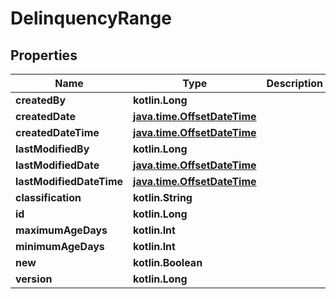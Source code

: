 
# DelinquencyRange

## Properties
| Name | Type | Description | Notes |
| ------------ | ------------- | ------------- | ------------- |
| **createdBy** | **kotlin.Long** |  |  |
| **createdDate** | [**java.time.OffsetDateTime**](java.time.OffsetDateTime.md) |  |  |
| **createdDateTime** | [**java.time.OffsetDateTime**](java.time.OffsetDateTime.md) |  |  |
| **lastModifiedBy** | **kotlin.Long** |  |  |
| **lastModifiedDate** | [**java.time.OffsetDateTime**](java.time.OffsetDateTime.md) |  |  |
| **lastModifiedDateTime** | [**java.time.OffsetDateTime**](java.time.OffsetDateTime.md) |  |  |
| **classification** | **kotlin.String** |  |  [optional] |
| **id** | **kotlin.Long** |  |  [optional] |
| **maximumAgeDays** | **kotlin.Int** |  |  [optional] |
| **minimumAgeDays** | **kotlin.Int** |  |  [optional] |
| **new** | **kotlin.Boolean** |  |  [optional] |
| **version** | **kotlin.Long** |  |  [optional] |



